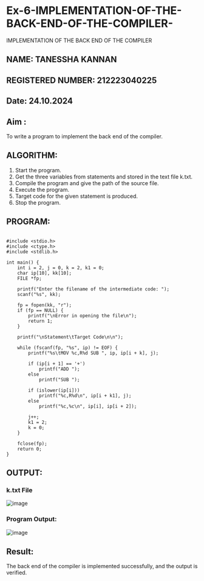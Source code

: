 # Ex-6-IMPLEMENTATION-OF-THE-BACK-END-OF-THE-COMPILER-
IMPLEMENTATION OF THE BACK END OF THE COMPILER 
## NAME: TANESSHA KANNAN
## REGISTERED NUMBER: 212223040225
## Date: 24.10.2024
## Aim :
To write a program to implement the back end of the compiler.

## ALGORITHM:
1. Start the program.
2. Get the three variables from statements and stored in the text file k.txt.
3. Compile the program and give the path of the source file.
4. Execute the program.
5. Target code for the given statement is produced.
6. Stop the program.

## PROGRAM:
```

#include <stdio.h>
#include <ctype.h>
#include <stdlib.h>

int main() {
    int i = 2, j = 0, k = 2, k1 = 0;
    char ip[10], kk[10];
    FILE *fp;

    printf("Enter the filename of the intermediate code: ");
    scanf("%s", kk);

    fp = fopen(kk, "r");
    if (fp == NULL) {
        printf("\nError in opening the file\n");
        return 1;
    }

    printf("\nStatement\tTarget Code\n\n");

    while (fscanf(fp, "%s", ip) != EOF) {
        printf("%s\tMOV %c,R%d SUB ", ip, ip[i + k], j);

        if (ip[i + 1] == '+')
            printf("ADD ");
        else
            printf("SUB ");

        if (islower(ip[i]))
            printf("%c,R%d\n", ip[i + k1], j);
        else
            printf("%c,%c\n", ip[i], ip[i + 2]);

        j++;
        k1 = 2;
        k = 0;
    }

    fclose(fp);
    return 0;
}

```
## OUTPUT:

### k.txt File
![image](https://github.com/user-attachments/assets/e92c5e6e-5e02-4a40-b0f2-d6714aceb2ea)


### Program Output:
![image](https://github.com/user-attachments/assets/aa5e2e38-a45f-4988-96ff-ab11a51ff0bf)


## Result:
The back end of the compiler is implemented successfully, and the output is verified.
